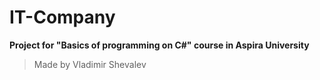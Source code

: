 # IT-Company

**Project for "Basics of programming on C#" course in Aspira University**

>Made by Vladimir Shevalev

